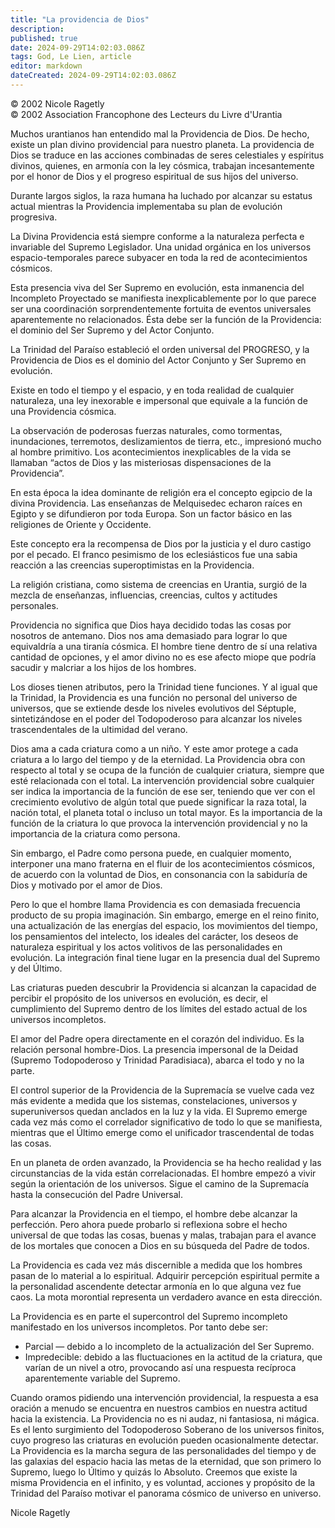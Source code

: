 ```yaml
---
title: "La providencia de Dios"
description: 
published: true
date: 2024-09-29T14:02:03.086Z
tags: God, Le Lien, article
editor: markdown
dateCreated: 2024-09-29T14:02:03.086Z
---
```


<p class="v-card tema v-sheet--gris claro aclarar-3 px-2">© 2002 Nicole Ragetly<br>© 2002 Association Francophone des Lecteurs du Livre d'Urantia</p>


Muchos urantianos han entendido mal la Providencia de Dios. De hecho, existe un plan divino providencial para nuestro planeta. La providencia de Dios se traduce en las acciones combinadas de seres celestiales y espíritus divinos, quienes, en armonía con la ley cósmica, trabajan incesantemente por el honor de Dios y el progreso espiritual de sus hijos del universo.

Durante largos siglos, la raza humana ha luchado por alcanzar su estatus actual mientras la Providencia implementaba su plan de evolución progresiva.

La Divina Providencia está siempre conforme a la naturaleza perfecta e invariable del Supremo Legislador. Una unidad orgánica en los universos espacio-temporales parece subyacer en toda la red de acontecimientos cósmicos.

Esta presencia viva del Ser Supremo en evolución, esta inmanencia del Incompleto Proyectado se manifiesta inexplicablemente por lo que parece ser una coordinación sorprendentemente fortuita de eventos universales aparentemente no relacionados. Ésta debe ser la función de la Providencia: el dominio del Ser Supremo y del Actor Conjunto.

La Trinidad del Paraíso estableció el orden universal del PROGRESO, y la Providencia de Dios es el dominio del Actor Conjunto y Ser Supremo en evolución.

Existe en todo el tiempo y el espacio, y en toda realidad de cualquier naturaleza, una ley inexorable e impersonal que equivale a la función de una Providencia cósmica.

La observación de poderosas fuerzas naturales, como tormentas, inundaciones, terremotos, deslizamientos de tierra, etc., impresionó mucho al hombre primitivo. Los acontecimientos inexplicables de la vida se llamaban “actos de Dios y las misteriosas dispensaciones de la Providencia”.

En esta época la idea dominante de religión era el concepto egipcio de la divina Providencia. Las enseñanzas de Melquisedec echaron raíces en Egipto y se difundieron por toda Europa. Son un factor básico en las religiones de Oriente y Occidente.

Este concepto era la recompensa de Dios por la justicia y el duro castigo por el pecado. El franco pesimismo de los eclesiásticos fue una sabia reacción a las creencias superoptimistas en la Providencia.

La religión cristiana, como sistema de creencias en Urantia, surgió de la mezcla de enseñanzas, influencias, creencias, cultos y actitudes personales.

Providencia no significa que Dios haya decidido todas las cosas por nosotros de antemano. Dios nos ama demasiado para lograr lo que equivaldría a una tiranía cósmica. El hombre tiene dentro de sí una relativa cantidad de opciones, y el amor divino no es ese afecto miope que podría sacudir y malcriar a los hijos de los hombres.

Los dioses tienen atributos, pero la Trinidad tiene funciones. Y al igual que la Trinidad, la Providencia es una función no personal del universo de universos, que se extiende desde los niveles evolutivos del Séptuple, sintetizándose en el poder del Todopoderoso para alcanzar los niveles trascendentales de la ultimidad del verano.

Dios ama a cada criatura como a un niño. Y este amor protege a cada criatura a lo largo del tiempo y de la eternidad. La Providencia obra con respecto al total y se ocupa de la función de cualquier criatura, siempre que esté relacionada con el total. La intervención providencial sobre cualquier ser indica la importancia de la función de ese ser, teniendo que ver con el crecimiento evolutivo de algún total que puede significar la raza total, la nación total, el planeta total o incluso un total mayor. Es la importancia de la función de la criatura lo que provoca la intervención providencial y no la importancia de la criatura como persona.

Sin embargo, el Padre como persona puede, en cualquier momento, interponer una mano fraterna en el fluir de los acontecimientos cósmicos, de acuerdo con la voluntad de Dios, en consonancia con la sabiduría de Dios y motivado por el amor de Dios.

Pero lo que el hombre llama Providencia es con demasiada frecuencia producto de su propia imaginación. Sin embargo, emerge en el reino finito, una actualización de las energías del espacio, los movimientos del tiempo, los pensamientos del intelecto, los ideales del carácter, los deseos de naturaleza espiritual y los actos volitivos de las personalidades en evolución. La integración final tiene lugar en la presencia dual del Supremo y del Último.

Las criaturas pueden descubrir la Providencia si alcanzan la capacidad de percibir el propósito de los universos en evolución, es decir, el cumplimiento del Supremo dentro de los límites del estado actual de los universos incompletos.

El amor del Padre opera directamente en el corazón del individuo. Es la relación personal hombre-Dios. La presencia impersonal de la Deidad (Supremo Todopoderoso y Trinidad Paradisiaca), abarca el todo y no la parte.

El control superior de la Providencia de la Supremacía se vuelve cada vez más evidente a medida que los sistemas, constelaciones, universos y superuniversos quedan anclados en la luz y la vida. El Supremo emerge cada vez más como el correlador significativo de todo lo que se manifiesta, mientras que el Último emerge como el unificador trascendental de todas las cosas.

En un planeta de orden avanzado, la Providencia se ha hecho realidad y las circunstancias de la vida están correlacionadas. El hombre empezó a vivir según la orientación de los universos. Sigue el camino de la Supremacía hasta la consecución del Padre Universal.

Para alcanzar la Providencia en el tiempo, el hombre debe alcanzar la perfección. Pero ahora puede probarlo si reflexiona sobre el hecho universal de que todas las cosas, buenas y malas, trabajan para el avance de los mortales que conocen a Dios en su búsqueda del Padre de todos.

La Providencia es cada vez más discernible a medida que los hombres pasan de lo material a lo espiritual. Adquirir percepción espiritual permite a la personalidad ascendente detectar armonía en lo que alguna vez fue caos. La mota morontial representa un verdadero avance en esta dirección.

La Providencia es en parte el supercontrol del Supremo incompleto manifestado en los universos incompletos. Por tanto debe ser:
- Parcial — debido a lo incompleto de la actualización del Ser Supremo.
- Impredecible: debido a las fluctuaciones en la actitud de la criatura, que varían de un nivel a otro, provocando así una respuesta recíproca aparentemente variable del Supremo.

Cuando oramos pidiendo una intervención providencial, la respuesta a esa oración a menudo se encuentra en nuestros cambios en nuestra actitud hacia la existencia. La Providencia no es ni audaz, ni fantasiosa, ni mágica. Es el lento surgimiento del Todopoderoso Soberano de los universos finitos, cuyo progreso las criaturas en evolución pueden ocasionalmente detectar. La Providencia es la marcha segura de las personalidades del tiempo y de las galaxias del espacio hacia las metas de la eternidad, que son primero lo Supremo, luego lo Último y quizás lo Absoluto. Creemos que existe la misma Providencia en el infinito, y es voluntad, acciones y propósito de la Trinidad del Paraíso motivar el panorama cósmico de universo en universo.

Nicole Ragetly

